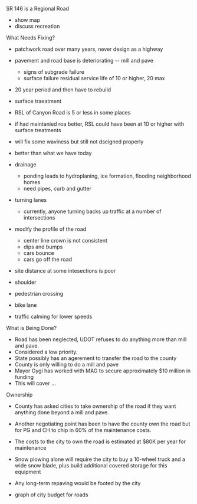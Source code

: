 
SR 146 is a Regional Road

- show map
- discuss recreation


What Needs Fixing?

- patchwork road over many years, never design as a highway

- pavement and road base is deteriorating -- mill and pave
  - signs of subgrade failure
  - surface failure
residual service life of 10 or higher, 20 max
- 20 year period and then have to rebuild
- surface traeatment
- RSL of Canyon Road is 5 or less in some places
- if had maintanied roa better, RSL could have been at 10 or higher
 with surface treatments
- will fix some waviness but still not dseigned properly
- better than what we have today

- drainage
  - ponding leads to hydroplaning, ice formation, flooding neighborhood homes
  - need pipes, curb and gutter
- turning lanes
  - currently, anyone turning backs up traffic at a number of intersections
- modify the profile of the road
  - center line crown is not consistent
  - dips and bumps
  - cars bounce
  - cars go off the road
- site distance at some intesections is poor
- shoulder
- pedestrian crossing
- bike lane
- traffic calming for lower speeds

What is Being Done?

- Road has been neglected, UDOT refuses to do anything more than mill and pave.
- Considered a low priority.
- State possibly has an agerement to transfer the road to the county
- County is only willing to do a mill and pave
- Mayor Gygi has worked with MAG to secure approximately $10 million in funding
- This will cover ...

Ownership

- County has asked cities to take ownership of the road if they want anything
done beyond a mill and pave.
- Another negotiating point has been to have the county own the road but
for PG and CH to chip in 60% of the maintenance costs.
- The costs to the city to own the road is estimated at $80K per year for maintenance
- Snow plowing alone will require the city to buy a 10-wheel truck and a wide snow blade, plus build additional covered storage for this equipment
- Any long-term repaving would be footed by the city

- graph of city budget for roads
